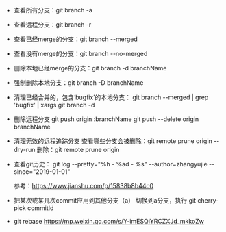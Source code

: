 - 查看所有分支：git branch -a
- 查看远程分支：git branch -r
- 查看已经merge的分支：git branch --merged
- 查看没有merge的分支：git branch --no-merged

- 删除本地已经merge的分支：git branch -d branchName
- 强制删除本地分支：git branch -D branchName
- 清理已经合并的，包含‘bugfix’的本地分支：
  git branch --merged | grep 'bugfix' | xargs git branch -d

- 删除远程分支
  git push origin :branchName
  git push --delete origin branchName
- 清理无效的远程追踪分支
  查看哪些分支会被删除：git remote prune origin --dry-run
  删除：git remote prune origin

- 查看git历史：
  git log --pretty="%h - %ad - %s" --author=zhangyujie --since="2019-01-01"
  
  参考：https://www.jianshu.com/p/15838b8b44c0

- 把某次或某几次commit应用到其他分支（a）
  切换到a分支，执行 git cherry-pick commitId
 
 - git rebase https://mp.weixin.qq.com/s/Y-imESQiYRCZXJd_mkkoZw
